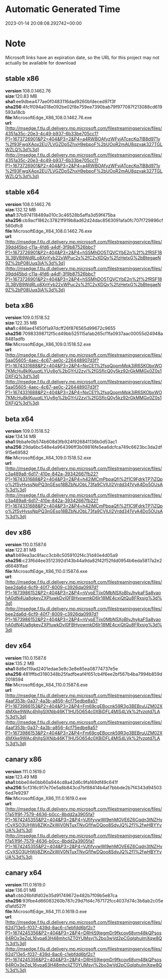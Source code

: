 # Automatic Generated Time
2023-01-14 20:08:08.292742+00:00

# Note
Microsoft links have an expiration date, so the URL for this project may not actually be available for download

## stable x86
**version**:108.0.1462.76  
**size**:120.83 MB  
**sha1**:ee9dbea477ae0f0483116dad9260bfdeced97f3f  
**sha256**:4fc1f094a018e092be02f8e759ee7390bab79f977087f213088cd619593a18cb  
**file**:MicrosoftEdge_X86_108.0.1462.76.exe  
**url**:[http://msedge.f.tlu.dl.delivery.mp.microsoft.com/filestreamingservice/files/4351a35c-20e3-4c49-b937-6b33be705cc1?P1=1673726901&P2=404&P3=2&P4=a4RWBOAfyzWFvjATcecKq7lB8d971y%2f93FwgXAox2EU7LVGZDp5ZhxH9ebpoF%2bUOoR2mAU8qzvak327TGLWZLQ%3d%3d](http://msedge.f.tlu.dl.delivery.mp.microsoft.com/filestreamingservice/files/4351a35c-20e3-4c49-b937-6b33be705cc1?P1=1673726901&P2=404&P3=2&P4=a4RWBOAfyzWFvjATcecKq7lB8d971y%2f93FwgXAox2EU7LVGZDp5ZhxH9ebpoF%2bUOoR2mAU8qzvak327TGLWZLQ%3d%3d)  

## stable x64
**version**:108.0.1462.76  
**size**:132.12 MB  
**sha1**:37b974118489a010c3c46528b5affa3d59f475ba  
**sha256**:cb9acf1862c37821f919b8ad62d24dac8563091afa0fc707f729896cf560dfc8  
**file**:MicrosoftEdge_X64_108.0.1462.76.exe  
**url**:[http://msedge.f.tlu.dl.delivery.mp.microsoft.com/filestreamingservice/files/39dd45bd-c11a-4fd6-a4df-3f9b87526bbc?P1=1673726901&P2=404&P3=2&P4=hSSMhDO5TQVCYbE2n%2f%2fRSF183L3BVB9WdRLo8XnYyb22xWPuc2s%2fC2vXDQy%2fzHetxG%2bBtegaeN9Z%2bP08Uuq3iA%3d%3d](http://msedge.f.tlu.dl.delivery.mp.microsoft.com/filestreamingservice/files/39dd45bd-c11a-4fd6-a4df-3f9b87526bbc?P1=1673726901&P2=404&P3=2&P4=hSSMhDO5TQVCYbE2n%2f%2fRSF183L3BVB9WdRLo8XnYyb22xWPuc2s%2fC2vXDQy%2fzHetxG%2bBtegaeN9Z%2bP08Uuq3iA%3d%3d)  

## beta x86
**version**:109.0.1518.52  
**size**:122.35 MB  
**sha1**:c486ae41450f1a97dcff26f876565d99672c9655  
**sha256**:70983398712f5cd49bb525115a1ab265cf1fa0937aac00055d24948a8481adfb  
**file**:MicrosoftEdge_X86_109.0.1518.52.exe  
**url**:[http://msedge.f.tlu.dl.delivery.mp.microsoft.com/filestreamingservice/files/5aa05605-4aec-4c67-ae0c-226448907d3f?P1=1674331688&P2=404&P3=2&P4=NxCE1%2fsqQopmMpk3iR6SKObxWO7KMcHu8klKuuqtLYUy8g%2bGYrU2zvi%2fGSflcQ0y5kz92rGkMMGx0Z0s1DXFiQ%3d%3d](http://msedge.f.tlu.dl.delivery.mp.microsoft.com/filestreamingservice/files/5aa05605-4aec-4c67-ae0c-226448907d3f?P1=1674331688&P2=404&P3=2&P4=NxCE1%2fsqQopmMpk3iR6SKObxWO7KMcHu8klKuuqtLYUy8g%2bGYrU2zvi%2fGSflcQ0y5kz92rGkMMGx0Z0s1DXFiQ%3d%3d)  

## beta x64
**version**:109.0.1518.52  
**size**:134.14 MB  
**sha1**:9bbafe0b574b608d3fb924f926841136b0d53ac1  
**sha256**:29da6bc548e4a964396ff3b09816fe5ea6dcfca749c6623bc3da2df915e69582  
**file**:MicrosoftEdge_X64_109.0.1518.52.exe  
**url**:[http://msedge.f.tlu.dl.delivery.mp.microsoft.com/filestreamingservice/files/c3a489a8-6d17-410e-842a-39342667fb22?P1=1674331688&P2=404&P3=2&P4=h42jMCmPbpaQfi%2f1C9FdrkTP7iZQpo%2fSvHvssNpPQ3nGEsq18BZbNJObL73fa9CVIUI2Vrdd341VyA4Do5OUsA%3d%3d](http://msedge.f.tlu.dl.delivery.mp.microsoft.com/filestreamingservice/files/c3a489a8-6d17-410e-842a-39342667fb22?P1=1674331688&P2=404&P3=2&P4=h42jMCmPbpaQfi%2f1C9FdrkTP7iZQpo%2fSvHvssNpPQ3nGEsq18BZbNJObL73fa9CVIUI2Vrdd341VyA4Do5OUsA%3d%3d)  

## dev x86
**version**:110.0.1587.6  
**size**:122.81 MB  
**sha1**:b69ea3ac8facc3cb8c5059102f4c31d40e4d05a9  
**sha256**:c23f6d4ee3512392d143b44a9da82f42f52fdd0954b6eda5817a2e2d66481fad  
**file**:MicrosoftEdge_X86_110.0.1587.6.exe  
**url**:[http://msedge.f.tlu.dl.delivery.mp.microsoft.com/filestreamingservice/files/bee2da6d-6cf9-40f7-8009-c3926da0997d?P1=1673986152&P2=404&P3=2&P4=nVypETiix0MbNSXoBIvJhykaFSa8vaohA0dN4Ua8gkeyZXPluwkDvI0FBHvowmkD6lr18ME4cxjQtQu8FRxsig%3d%3d](http://msedge.f.tlu.dl.delivery.mp.microsoft.com/filestreamingservice/files/bee2da6d-6cf9-40f7-8009-c3926da0997d?P1=1673986152&P2=404&P3=2&P4=nVypETiix0MbNSXoBIvJhykaFSa8vaohA0dN4Ua8gkeyZXPluwkDvI0FBHvowmkD6lr18ME4cxjQtQu8FRxsig%3d%3d)  

## dev x64
**version**:110.0.1587.6  
**size**:135.2 MB  
**sha1**:8d6e119ad2401edae3e8c3e8e85ea08774737e5e  
**sha256**:481fffbd3180348b25fadfbeaf4f651cb4f6ee2bf567b4ba7994b859d2018594  
**file**:MicrosoftEdge_X64_110.0.1587.6.exe  
**url**:[http://msedge.f.tlu.dl.delivery.mp.microsoft.com/filestreamingservice/files/4aaf353b-0a37-4a3b-a856-4cf75edbe8a5?P1=1673986153&P2=404&P3=2&P4=Fm69cgEBocnk59R3g3BEBruUZM02X4MXke9WAc4hlIgSlXNjb46KT1HU5O654c0XBiDFL4MlS4LVk%2fvzptd7LA%3d%3d](http://msedge.f.tlu.dl.delivery.mp.microsoft.com/filestreamingservice/files/4aaf353b-0a37-4a3b-a856-4cf75edbe8a5?P1=1673986153&P2=404&P3=2&P4=Fm69cgEBocnk59R3g3BEBruUZM02X4MXke9WAc4hlIgSlXNjb46KT1HU5O654c0XBiDFL4MlS4LVk%2fvzptd7LA%3d%3d)  

## canary x86
**version**:111.0.1619.0  
**size**:123.49 MB  
**sha1**:bbbe04e0bb60a944cd8a42d6c9fa169df49c641f  
**sha256**:5cf316c917e70e5a8b843cd7bf88414b4af7bbbde2b7f4343d945036ed7e9297  
**file**:MicrosoftEdge_X86_111.0.1619.0.exe  
**url**:[http://msedge.f.tlu.dl.delivery.mp.microsoft.com/filestreamingservice/files/f7a51f9f-7579-4636-b0cc-8bdd2a3905fa?P1=1674245355&P2=404&P3=2&P4=VJfjfyvwWl9ehMOVE6Z6Cqdn3tNZHvrCvXSO3UHWij8ZIKnZkWiV0NTuxTNyGfIfwDQoo8SdvJQ%2f1%2fwHBYYvUA%3d%3d](http://msedge.f.tlu.dl.delivery.mp.microsoft.com/filestreamingservice/files/f7a51f9f-7579-4636-b0cc-8bdd2a3905fa?P1=1674245355&P2=404&P3=2&P4=VJfjfyvwWl9ehMOVE6Z6Cqdn3tNZHvrCvXSO3UHWij8ZIKnZkWiV0NTuxTNyGfIfwDQoo8SdvJQ%2f1%2fwHBYYvUA%3d%3d)  

## canary x64
**version**:111.0.1619.0  
**size**:136.01 MB  
**sha1**:cbb26bfdfd02e35d91749672e482b7f09b5e87ca  
**sha256**:93fbe4d66083260b787c29d7fd4c767172fcc4037d74c3b6ab2c05ed1afd527f  
**file**:MicrosoftEdge_X64_111.0.1619.0.exe  
**url**:[http://msedge.f.tlu.dl.delivery.mp.microsoft.com/filestreamingservice/files/62d713e5-f037-439d-8ac6-c1ebfdd6bf2c?P1=1674245356&P2=404&P3=2&P4=DRHjS9jegmDr9fkcov68vm48kQPsos84ROx3eZpL16ypa63H48mhcljZT0YUMsvj%2bo3wVd2pCGqIqhuImXqw8Q%3d%3d](http://msedge.f.tlu.dl.delivery.mp.microsoft.com/filestreamingservice/files/62d713e5-f037-439d-8ac6-c1ebfdd6bf2c?P1=1674245356&P2=404&P3=2&P4=DRHjS9jegmDr9fkcov68vm48kQPsos84ROx3eZpL16ypa63H48mhcljZT0YUMsvj%2bo3wVd2pCGqIqhuImXqw8Q%3d%3d)  


